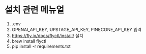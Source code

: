 # 설치 관련 메뉴얼

1. .env
2. OPENAI_API_KEY, UPSTAGE_API_KEY, PINECONE_API_KEY 입력
3. https://fly.io/docs/flyctl/install/ 설치
4. brew install flyctl
5. pip install -r requirements.txt
